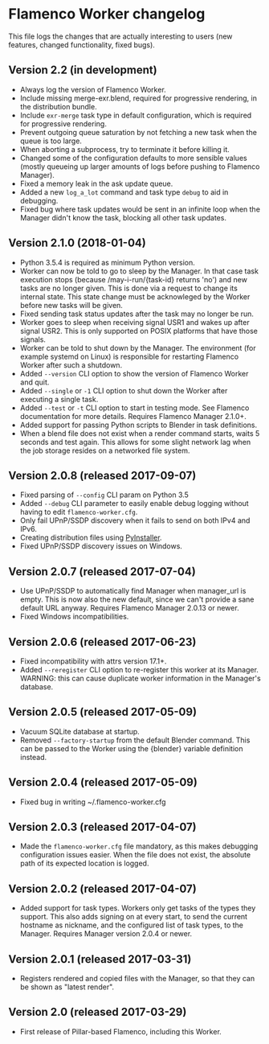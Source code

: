 # Flamenco Worker changelog

This file logs the changes that are actually interesting to users (new features,
changed functionality, fixed bugs).

## Version 2.2 (in development)

- Always log the version of Flamenco Worker.
- Include missing merge-exr.blend, required for progressive rendering, in the distribution bundle.
- Include `exr-merge` task type in default configuration, which is required for progressive
  rendering.
- Prevent outgoing queue saturation by not fetching a new task when the queue is too large.
- When aborting a subprocess, try to terminate it before killing it.
- Changed some of the configuration defaults to more sensible values (mostly queueing up larger
  amounts of logs before pushing to Flamenco Manager).
- Fixed a memory leak in the ask update queue.
- Added a new `log_a_lot` command and task type `debug` to aid in debugging.
- Fixed bug where task updates would be sent in an infinite loop when the Manager didn't
  know the task, blocking all other task updates.


## Version 2.1.0 (2018-01-04)

- Python 3.5.4 is required as minimum Python version.
- Worker can now be told to go to sleep by the Manager. In that case task execution
  stops (because /may-i-run/{task-id} returns 'no') and new tasks are no longer given.
  This is done via a request to change its internal state. This state change must be
  acknowleged by the Worker before new tasks will be given.
- Fixed sending task status updates after the task may no longer be run.
- Worker goes to sleep when receiving signal USR1 and wakes up after signal USR2.
  This is only supported on POSIX platforms that have those signals.
- Worker can be told to shut down by the Manager. The environment (for example systemd
  on Linux) is responsible for restarting Flamenco Worker after such a shutdown.
- Added `--version` CLI option to show the version of Flamenco Worker and quit.
- Added `--single` or `-1` CLI option to shut down the Worker after executing a single task.
- Added `--test` or `-t` CLI option to start in testing mode. See Flamenco documentation
  for more details. Requires Flamenco Manager 2.1.0+.
- Added support for passing Python scripts to Blender in task definitions.
- When a blend file does not exist when a render command starts, waits 5 seconds and test
  again. This allows for some slight network lag when the job storage resides on a networked
  file system.


## Version 2.0.8 (released 2017-09-07)

- Fixed parsing of `--config` CLI param on Python 3.5
- Added `--debug` CLI parameter to easily enable debug logging without having
  to edit `flamenco-worker.cfg`.
- Only fail UPnP/SSDP discovery when it fails to send on both IPv4 and IPv6.
- Creating distribution files using [PyInstaller](http://www.pyinstaller.org/).
- Fixed UPnP/SSDP discovery issues on Windows.


## Version 2.0.7 (released 2017-07-04)

- Use UPnP/SSDP to automatically find Manager when manager_url is empty.
  This is now also the new default, since we can't provide a sane default URL anyway.
  Requires Flamenco Manager 2.0.13 or newer.
- Fixed Windows incompatibilities.


## Version 2.0.6 (released 2017-06-23)

- Fixed incompatibility with attrs version 17.1+.
- Added `--reregister` CLI option to re-register this worker at its Manager.
  WARNING: this can cause duplicate worker information in the Manager's database.


## Version 2.0.5 (released 2017-05-09)

- Vacuum SQLite database at startup.
- Removed `--factory-startup` from the default Blender command. This can be passed
  to the Worker using the {blender} variable definition instead.


## Version 2.0.4 (released 2017-05-09)

- Fixed bug in writing ~/.flamenco-worker.cfg


## Version 2.0.3 (released 2017-04-07)

- Made the `flamenco-worker.cfg` file mandatory, as this makes debugging configuration
  issues easier. When the file does not exist, the absolute path of its expected
  location is logged.


## Version 2.0.2 (released 2017-04-07)

- Added support for task types. Workers only get tasks of the types they support.
  This also adds signing on at every start, to send the current hostname as nickname,
  and the configured list of task types, to the Manager. Requires Manager version
  2.0.4 or newer.


## Version 2.0.1 (released 2017-03-31)

- Registers rendered and copied files with the Manager, so that they can be
  shown as "latest render".


## Version 2.0 (released 2017-03-29)

- First release of Pillar-based Flamenco, including this Worker.
